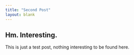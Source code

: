```yaml
---
title: "Second Post"
layout: blank
---
```


## Hm. Interesting.
This is just a test post, nothing interesting to be found here.